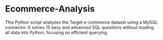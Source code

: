 # Ecommerce-Analysis
This Python script analyzes the Target e-commerce dataset using a MySQL connector. It solves 15 easy and advanced SQL questions without loading all data into Python, focusing on efficient querying.
